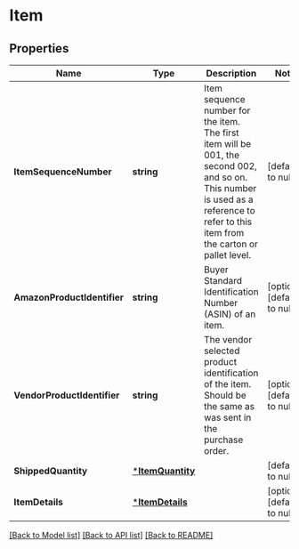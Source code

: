 # Item

## Properties
Name | Type | Description | Notes
------------ | ------------- | ------------- | -------------
**ItemSequenceNumber** | **string** | Item sequence number for the item. The first item will be 001, the second 002, and so on. This number is used as a reference to refer to this item from the carton or pallet level. | [default to null]
**AmazonProductIdentifier** | **string** | Buyer Standard Identification Number (ASIN) of an item. | [optional] [default to null]
**VendorProductIdentifier** | **string** | The vendor selected product identification of the item. Should be the same as was sent in the purchase order. | [optional] [default to null]
**ShippedQuantity** | [***ItemQuantity**](ItemQuantity.md) |  | [default to null]
**ItemDetails** | [***ItemDetails**](ItemDetails.md) |  | [optional] [default to null]

[[Back to Model list]](../README.md#documentation-for-models) [[Back to API list]](../README.md#documentation-for-api-endpoints) [[Back to README]](../README.md)

